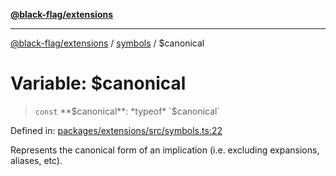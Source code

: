 [**@black-flag/extensions**](../../README.md)

***

[@black-flag/extensions](../../README.md) / [symbols](../README.md) / $canonical

# Variable: $canonical

> `const` **$canonical**: *typeof* `$canonical`

Defined in: [packages/extensions/src/symbols.ts:22](https://github.com/Xunnamius/black-flag/blob/55cfbcd0072708351b7f32c809d598866a5f7476/packages/extensions/src/symbols.ts#L22)

Represents the canonical form of an implication (i.e. excluding expansions,
aliases, etc).
